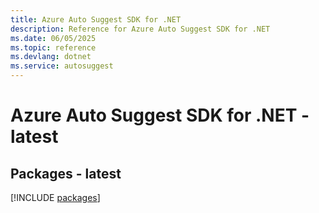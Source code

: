 ```yaml
---
title: Azure Auto Suggest SDK for .NET
description: Reference for Azure Auto Suggest SDK for .NET
ms.date: 06/05/2025
ms.topic: reference
ms.devlang: dotnet
ms.service: autosuggest
---
```

# Azure Auto Suggest SDK for .NET - latest
## Packages - latest
[!INCLUDE [packages](auto-suggest-index.md)]